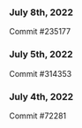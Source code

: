 ### July 8th, 2022

Commit #235177

### July 5th, 2022

Commit #314353


### July 4th, 2022

Commit #72281
